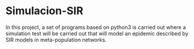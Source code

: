 # Simulacion-SIR
In this project, a set of programs based on python3 is carried out where a simulation test will be carried out that will model an epidemic described by SIR models in meta-population networks.
